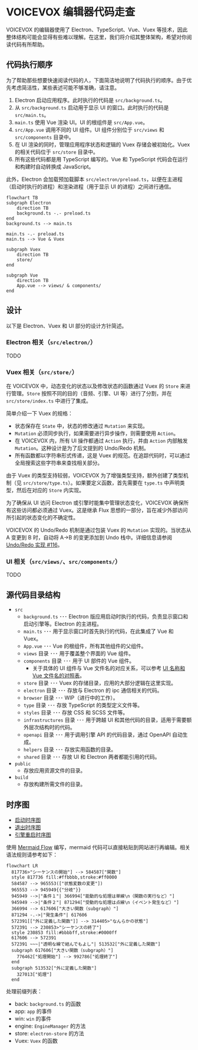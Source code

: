  # VOICEVOX 编辑器代码走查

VOICEVOX 的编辑器使用了 Electron、TypeScript、Vue、Vuex 等技术，因此整体结构可能会显得有些难以理解。在这里，我们将介绍其整体架构，希望对你阅读代码有所帮助。

## 代码执行顺序

为了帮助那些想要快速阅读代码的人，下面简洁地说明了代码执行的顺序。由于优先考虑简洁性，某些表述可能不够准确，请注意。

1. Electron 启动应用程序。此时执行的代码是 `src/background.ts`。
2. 从 `src/background.ts` 启动用于显示 UI 的窗口。此时执行的代码是 `src/main.ts`。
3. `main.ts` 使用 Vue 渲染 UI。UI 的根组件是 `src/App.vue`。
4. `src/App.vue` 调用不同的 UI 组件。UI 组件分别位于 `src/views` 和 `src/components` 目录中。
5. 在 UI 渲染的同时，管理应用程序状态和逻辑的 Vuex 存储会被初始化。Vuex 的相关代码位于 `src/store` 目录中。
6. 所有这些代码都是用 TypeScript 编写的。Vue 和 TypeScript 代码会在运行和构建时自动转换成 JavaScript。

此外，Electron 会加载预加载脚本 `src/electron/preload.ts`，以便在主进程（启动时执行的进程）和渲染进程（用于显示 UI 的进程）之间进行通信。

```mermaid
flowchart TB
subgraph Electron
    direction TB
    background.ts -.- preload.ts
end
background.ts --> main.ts

main.ts -.- preload.ts
main.ts --> Vue & Vuex

subgraph Vuex
    direction TB
    store/
end

subgraph Vue
    direction TB
    App.vue --> views/ & components/
end
```

## 设计

以下是 Electron、Vuex 和 UI 部分的设计方针简述。

### Electron 相关（`src/electron/`）

TODO

### Vuex 相关（`src/store/`）

在 VOICEVOX 中，动态变化的状态以及修改状态的函数通过 Vuex 的 `Store` 来进行管理。`Store` 按照不同的目的（音频、引擎、UI 等）进行了分割，并在 `src/store/index.ts` 中进行了集成。

简单介绍一下 Vuex 的规格：
- 状态保存在 `State` 中，状态的修改通过 `Mutation` 来实现。
- `Mutation` 必须同步执行，如果需要进行异步操作，则需要使用 `Action`。
- 在 VOICEVOX 内，所有 UI 操作都通过 `Action` 执行，并由 `Action` 内部触发 `Mutation`。这种设计是为了后文提到的 Undo/Redo 机制。
- 所有函数都以字符串形式传递，这是 Vuex 的规范。在追踪代码时，可以通过全局搜索这些字符串来查找相关部分。

由于 Vuex 的类型支持较弱，VOICEVOX 为了增强类型支持，额外创建了类型机制（见 `src/store/type.ts`）。如果要定义函数，首先需要在 `type.ts` 中声明类型，然后在对应的 `Store` 内实现。

为了确保从 UI 访问 Electron 或引擎时能集中管理状态变化，VOICEVOX 确保所有这些访问都必须通过 Vuex。这是继承 Flux 思想的一部分，旨在减少外部访问所引起的状态变化的不确定性。

VOICEVOX 的 Undo/Redo 机制是通过包装 Vuex 的 `Mutation` 实现的。当状态从 A 变更到 B 时，自动将 A→B 的变更添加到 Undo 栈中。详细信息请参阅 [Undo/Redo 实现 #116](https://github.com/VOICEVOX/voicevox/issues/116)。

### UI 相关（`src/views/`、`src/components/`）

TODO

## 源代码目录结构

- `src`
  - `background.ts` ･･･ Electron 版应用启动时执行的代码，负责显示窗口和启动引擎等。Electron 的主进程。
  - `main.ts` ･･･ 用于显示窗口时首先执行的代码，在此集成了 Vue 和 Vuex。
  - `App.vue` ･･･ Vue 的根组件，所有其他组件的父组件。
  - `views` 目录 ･･･ 用于覆盖整个界面的 Vue 组件。
  - `components` 目录 ･･･ 用于 UI 部件的 Vue 组件。
    - 关于具体的 UI 组件与 Vue 文件名的对应关系，可以参考 [UI 名称和 Vue 文件名的对照表](UI名称とVueファイル名の対応早見表.md)。
  - `store` 目录 ･･･ Vuex 的存储目录，应用的大部分逻辑在这里实现。
  - `electron` 目录 ･･･ 存放与 Electron 的 ipc 通信相关的代码。
  - `browser` 目录 ･･･ WIP（进行中的工作）。
  - `type` 目录 ･･･ 存放 TypeScript 的类型定义文件等。
  - `styles` 目录 ･･･ 存放 CSS 和 SCSS 文件等。
  - `infrastructures` 目录 ･･･ 用于跨越 UI 和其他代码的目录，适用于需要额外层次结构时的代码。
  - `openapi` 目录 ･･･ 用于调用引擎 API 的代码目录，通过 OpenAPI 自动生成。
  - `helpers` 目录 ･･･ 存放实用函数的目录。
  - `shared` 目录 ･･･ 存放 UI 和 Electron 两者都能引用的代码。
- `public`
  - 存放应用资源文件的目录。
- `build`
  - 存放构建所需文件的目录。

## 时序图

- [启动时序图](res/起動シーケンス図.md)
- [退出时序图](res/終了シーケンス図.md)
- [引擎重启时序图](res/エンジン再起動シーケンス図.md)

使用 [Mermaid Flow](https://www.mermaidflow.app/) 编写，mermaid 代码可以直接粘贴到网站进行再编辑。相关语法规则请参考如下：

```mermaid
flowchart LR
  817736>"シーケンスの開始"] --> 584587["関数"]
  style 817736 fill:#ffbbbb,stroke:#ff0000
  584587 --> 965553(["状態変数の変更"])
  965553 --> 945949{{"分岐"}}
  945949 -->|"条件１"| 366994["能動的な処理は単線\n（関数の実行など）"]
  945949 -->|"条件２"| 871294["受動的な処理は点線\n（イベント発生など）"]
  366994 --> 617606["大きい関数（subgraph）"]
  871294 -.->|"発生条件"| 617606
  572391[["外に定義した関数"]] --> 314405>"なんらかの状態"]
  572391 --> 230853>"シーケンスの終了"]
  style 230853 fill:#bbbbff,stroke:#0000ff
  617606 --> 572391
  572391 ~~~|"透明な線で結んでもよし"| 513532["外に定義した関数"]
  subgraph 617606["大きい関数（subgraph）"]
    776462["処理開始"] --> 992786["処理終了"]
  end
  subgraph 513532["外に定義した関数"]
    327013["処理"]
  end
```

处理前缀列表：

- back: `background.ts` 的函数
- app: `app` 的事件
- win: `win` 的事件
- engine: `EngineManager` 的方法
- store: `electron-store` 的方法
- Vuex: `Vuex` 的函数

